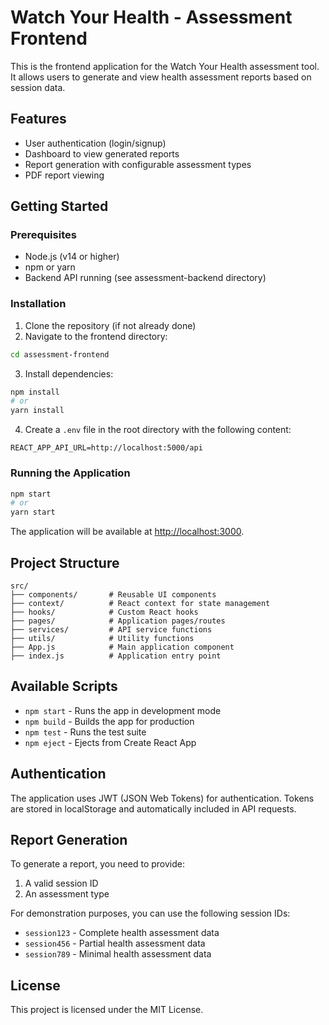 # Watch Your Health - Assessment Frontend

This is the frontend application for the Watch Your Health assessment tool. It allows users to generate and view health assessment reports based on session data.

## Features

- User authentication (login/signup)
- Dashboard to view generated reports
- Report generation with configurable assessment types
- PDF report viewing

## Getting Started

### Prerequisites

- Node.js (v14 or higher)
- npm or yarn
- Backend API running (see assessment-backend directory)

### Installation

1. Clone the repository (if not already done)
2. Navigate to the frontend directory:

```bash
cd assessment-frontend
```

3. Install dependencies:

```bash
npm install
# or
yarn install
```

4. Create a `.env` file in the root directory with the following content:

```
REACT_APP_API_URL=http://localhost:5000/api
```

### Running the Application

```bash
npm start
# or
yarn start
```

The application will be available at [http://localhost:3000](http://localhost:3000).

## Project Structure

```
src/
├── components/       # Reusable UI components
├── context/          # React context for state management
├── hooks/            # Custom React hooks
├── pages/            # Application pages/routes
├── services/         # API service functions
├── utils/            # Utility functions
├── App.js            # Main application component
├── index.js          # Application entry point
```

## Available Scripts

- `npm start` - Runs the app in development mode
- `npm build` - Builds the app for production
- `npm test` - Runs the test suite
- `npm eject` - Ejects from Create React App

## Authentication

The application uses JWT (JSON Web Tokens) for authentication. Tokens are stored in localStorage and automatically included in API requests.

## Report Generation

To generate a report, you need to provide:

1. A valid session ID
2. An assessment type

For demonstration purposes, you can use the following session IDs:
- `session123` - Complete health assessment data
- `session456` - Partial health assessment data
- `session789` - Minimal health assessment data

## License

This project is licensed under the MIT License.